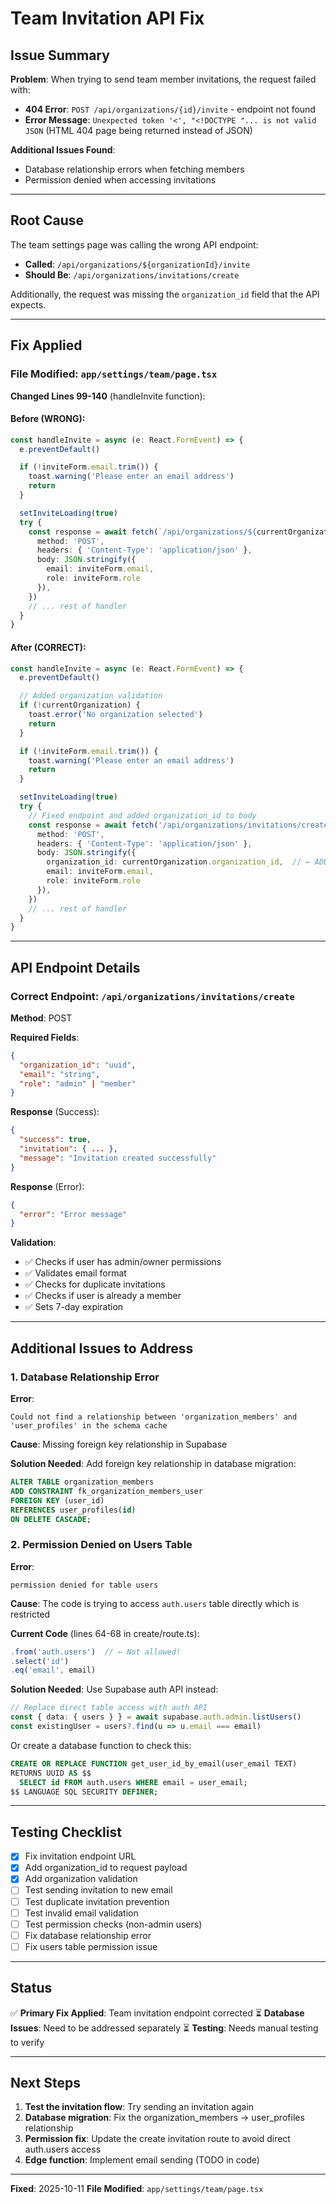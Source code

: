 # Team Invitation API Fix

## Issue Summary

**Problem**: When trying to send team member invitations, the request failed with:
- **404 Error**: `POST /api/organizations/{id}/invite` - endpoint not found
- **Error Message**: `Unexpected token '<', "<!DOCTYPE "... is not valid JSON` (HTML 404 page being returned instead of JSON)

**Additional Issues Found**:
- Database relationship errors when fetching members
- Permission denied when accessing invitations

---

## Root Cause

The team settings page was calling the wrong API endpoint:
- **Called**: `/api/organizations/${organizationId}/invite`
- **Should Be**: `/api/organizations/invitations/create`

Additionally, the request was missing the `organization_id` field that the API expects.

---

## Fix Applied

### File Modified: `app/settings/team/page.tsx`

**Changed Lines 99-140** (handleInvite function):

#### Before (WRONG):
```typescript
const handleInvite = async (e: React.FormEvent) => {
  e.preventDefault()

  if (!inviteForm.email.trim()) {
    toast.warning('Please enter an email address')
    return
  }

  setInviteLoading(true)
  try {
    const response = await fetch(`/api/organizations/${currentOrganization?.organization_id}/invite`, {
      method: 'POST',
      headers: { 'Content-Type': 'application/json' },
      body: JSON.stringify({
        email: inviteForm.email,
        role: inviteForm.role
      }),
    })
    // ... rest of handler
  }
}
```

#### After (CORRECT):
```typescript
const handleInvite = async (e: React.FormEvent) => {
  e.preventDefault()

  // Added organization validation
  if (!currentOrganization) {
    toast.error('No organization selected')
    return
  }

  if (!inviteForm.email.trim()) {
    toast.warning('Please enter an email address')
    return
  }

  setInviteLoading(true)
  try {
    // Fixed endpoint and added organization_id to body
    const response = await fetch('/api/organizations/invitations/create', {
      method: 'POST',
      headers: { 'Content-Type': 'application/json' },
      body: JSON.stringify({
        organization_id: currentOrganization.organization_id,  // ← ADDED
        email: inviteForm.email,
        role: inviteForm.role
      }),
    })
    // ... rest of handler
  }
}
```

---

## API Endpoint Details

### Correct Endpoint: `/api/organizations/invitations/create`

**Method**: POST

**Required Fields**:
```json
{
  "organization_id": "uuid",
  "email": "string",
  "role": "admin" | "member"
}
```

**Response** (Success):
```json
{
  "success": true,
  "invitation": { ... },
  "message": "Invitation created successfully"
}
```

**Response** (Error):
```json
{
  "error": "Error message"
}
```

**Validation**:
- ✅ Checks if user has admin/owner permissions
- ✅ Validates email format
- ✅ Checks for duplicate invitations
- ✅ Checks if user is already a member
- ✅ Sets 7-day expiration

---

## Additional Issues to Address

### 1. Database Relationship Error

**Error**:
```
Could not find a relationship between 'organization_members' and 'user_profiles' in the schema cache
```

**Cause**: Missing foreign key relationship in Supabase

**Solution Needed**: Add foreign key relationship in database migration:
```sql
ALTER TABLE organization_members
ADD CONSTRAINT fk_organization_members_user
FOREIGN KEY (user_id)
REFERENCES user_profiles(id)
ON DELETE CASCADE;
```

### 2. Permission Denied on Users Table

**Error**:
```
permission denied for table users
```

**Cause**: The code is trying to access `auth.users` table directly which is restricted

**Current Code** (lines 64-68 in create/route.ts):
```typescript
.from('auth.users')  // ← Not allowed!
.select('id')
.eq('email', email)
```

**Solution Needed**: Use Supabase auth API instead:
```typescript
// Replace direct table access with auth API
const { data: { users } } = await supabase.auth.admin.listUsers()
const existingUser = users?.find(u => u.email === email)
```

Or create a database function to check this:
```sql
CREATE OR REPLACE FUNCTION get_user_id_by_email(user_email TEXT)
RETURNS UUID AS $$
  SELECT id FROM auth.users WHERE email = user_email;
$$ LANGUAGE SQL SECURITY DEFINER;
```

---

## Testing Checklist

- [x] Fix invitation endpoint URL
- [x] Add organization_id to request payload
- [x] Add organization validation
- [ ] Test sending invitation to new email
- [ ] Test duplicate invitation prevention
- [ ] Test invalid email validation
- [ ] Test permission checks (non-admin users)
- [ ] Fix database relationship error
- [ ] Fix users table permission issue

---

## Status

✅ **Primary Fix Applied**: Team invitation endpoint corrected
⏳ **Database Issues**: Need to be addressed separately
⏳ **Testing**: Needs manual testing to verify

---

## Next Steps

1. **Test the invitation flow**: Try sending an invitation again
2. **Database migration**: Fix the organization_members → user_profiles relationship
3. **Permission fix**: Update the create invitation route to avoid direct auth.users access
4. **Edge function**: Implement email sending (TODO in code)

---

**Fixed**: 2025-10-11
**File Modified**: `app/settings/team/page.tsx`
